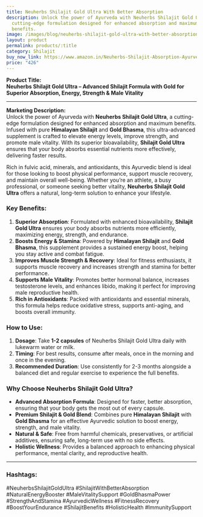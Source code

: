 ```yaml
---
title: Neuherbs Shilajit Gold Ultra With Better Absorption
description: Unlock the power of Ayurveda with Neuherbs Shilajit Gold Ultra, a
  cutting-edge formulation designed for enhanced absorption and maximum
  benefits.
image: /images/blog/neuherbs-shilajit-gold-ultra-with-better-absorption.jpg
layout: product
permalink: products/:title
category: Shilajit
buy_now_link: https://www.amazon.in/Neuherbs-Shilajit-Absorption-Ayurvedic-Capsules/dp/B0CB3F1945/ref=sr_1_29?crid=1YY2DLXEMCWUZ&tag=ayushmonk-21
price: "426"
---
```

**Product Title:**  
**Neuherbs Shilajit Gold Ultra – Advanced Shilajit Formula with Gold for Superior Absorption, Energy, Strength & Male Vitality**

---

**Marketing Description:**  
Unlock the power of Ayurveda with **Neuherbs Shilajit Gold Ultra**, a cutting-edge formulation designed for enhanced absorption and maximum benefits. Infused with pure **Himalayan Shilajit** and **Gold Bhasma**, this ultra-advanced supplement is crafted to elevate energy levels, improve strength, and promote male vitality. With its superior bioavailability, **Shilajit Gold Ultra** ensures that your body absorbs essential nutrients more effectively, delivering faster results.

Rich in fulvic acid, minerals, and antioxidants, this Ayurvedic blend is ideal for those looking to boost physical performance, support muscle recovery, and maintain overall well-being. Whether you’re an athlete, a busy professional, or someone seeking better vitality, **Neuherbs Shilajit Gold Ultra** offers a natural, long-term solution to enhance your lifestyle.

### **Key Benefits**:
1. **Superior Absorption**: Formulated with enhanced bioavailability, **Shilajit Gold Ultra** ensures your body absorbs nutrients more efficiently, maximizing energy, strength, and endurance.
2. **Boosts Energy & Stamina**: Powered by **Himalayan Shilajit** and **Gold Bhasma**, this supplement provides a sustained energy boost, helping you stay active and combat fatigue.
3. **Improves Muscle Strength & Recovery**: Ideal for fitness enthusiasts, it supports muscle recovery and increases strength and stamina for better performance.
4. **Supports Male Vitality**: Promotes better hormonal balance, increases testosterone levels, and enhances libido, making it perfect for improving male reproductive health.
5. **Rich in Antioxidants**: Packed with antioxidants and essential minerals, this formula helps reduce oxidative stress, supports anti-aging, and boosts overall immunity.

### **How to Use**:
1. **Dosage**: Take **1-2 capsules** of Neuherbs Shilajit Gold Ultra daily with lukewarm water or milk.
2. **Timing**: For best results, consume after meals, once in the morning and once in the evening.
3. **Recommended Duration**: Use consistently for 2-3 months alongside a balanced diet and regular exercise to experience the full benefits.

### **Why Choose Neuherbs Shilajit Gold Ultra?**
- **Advanced Absorption Formula**: Designed for faster, better absorption, ensuring that your body gets the most out of every capsule.
- **Premium Shilajit & Gold Blend**: Combines pure **Himalayan Shilajit** with **Gold Bhasma** for an effective Ayurvedic solution to boost energy, strength, and male vitality.
- **Natural & Safe**: Free from harmful chemicals, preservatives, or artificial additives, ensuring safe, long-term use with no side effects.
- **Holistic Wellness**: Provides a balanced approach to enhancing physical performance, mental clarity, and reproductive health.

---

### **Hashtags**:  
#NeuherbsShilajitGoldUltra #ShilajitWithBetterAbsorption #NaturalEnergyBooster #MaleVitalitySupport #GoldBhasmaPower #StrengthAndStamina #AyurvedicWellness #FitnessRecovery #BoostYourEndurance #ShilajitBenefits #HolisticHealth #ImmunitySupport
